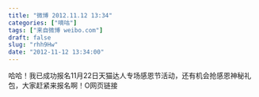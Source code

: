 ```yaml
---
title: "微博 2012.11.12 13:34"
categories: ["嘀咕"]
tags: ["来自微博 weibo.com"]
draft: false
slug: "rhh9Hw"
date: "2012-11-12 13:34:00"
---
```


<p>哈哈！我已成功报名11月22日天猫达人专场感恩节活动，还有机会抢感恩神秘礼包，大家赶紧来报名啊！O网页链接 ​​​​</p>
